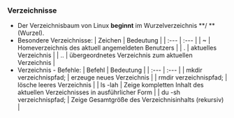 ### Verzeichnisse

* Der Verzeichnisbaum von Linux **beginnt** im Wurzelverzeichnis **/ **\(Wurzel\).
* Besondere Verzeichnisse:
  | Zeichen | Bedeutung |
  | :--- | :--- |
  | ~ | Homeverzeichnis des aktuell angemeldeten Benutzers |
  | . | aktuelles Verzeichnis |
  | .. | übergeordnetes Verzeichnis zum aktuellen Verzeichnis |
* Verzeichnis - Befehle: 
  | Befehl | Bedeutung |
  | :--- | :--- |
  | mkdir verzeichnispfad; | erzeuge neues Verzeichnis |
  | rmdir verzeichnispfad; | lösche leeres Verzeichnis |
  | ls -lah | Zeige kompletten Inhalt des aktuellen Verzeichnisses in ausführlicher Form |
  | du -sh verzeichnispfad; | Zeige Gesamtgröße des Verzeichnisinhalts (rekursiv) |
  
  



